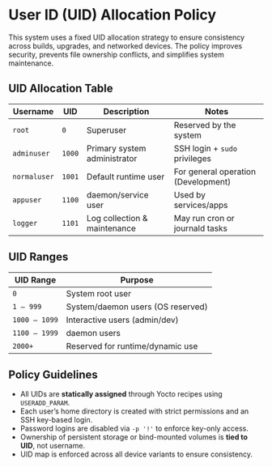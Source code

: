 # User ID (UID) Allocation Policy

This system uses a fixed UID allocation strategy to ensure consistency across builds, upgrades, and networked devices. The policy improves security, prevents file ownership conflicts, and simplifies system maintenance.

## UID Allocation Table

| Username     | UID   | Description                     | Notes                              |
|--------------|-------|----------------------------------|-----------------------------------|
| `root`       | `0`   | Superuser                       | Reserved by the system             |
| `adminuser`  | `1000`| Primary system administrator    | SSH login + `sudo` privileges      |
| `normaluser` | `1001`| Default runtime user            | For general operation (Development)|
| `appuser`    | `1100`| daemon/service user             | Used by services/apps              |
| `logger`     | `1101`| Log collection & maintenance    | May run cron or journald tasks     |

## UID Ranges

| UID Range     | Purpose                          |
|---------------|----------------------------------|
| `0`           | System root user                 |
| `1 – 999`     | System/daemon users (OS reserved)|
| `1000 – 1099` | Interactive users (admin/dev)    |
| `1100 – 1999` | daemon users                     |
| `2000+`       | Reserved for runtime/dynamic use |

## Policy Guidelines

- All UIDs are **statically assigned** through Yocto recipes using `USERADD_PARAM`.
- Each user’s home directory is created with strict permissions and an SSH key-based login.
- Password logins are disabled via `-p '!'` to enforce key-only access.
- Ownership of persistent storage or bind-mounted volumes is **tied to UID**, not username.
- UID map is enforced across all device variants to ensure consistency.
